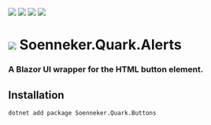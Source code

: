 ﻿[![](https://img.shields.io/nuget/v/soenneker.quark.alerts.svg?style=for-the-badge)](https://www.nuget.org/packages/soenneker.quark.alerts/)
[![](https://img.shields.io/github/actions/workflow/status/soenneker/soenneker.quark.alerts/publish-package.yml?style=for-the-badge)](https://github.com/soenneker/soenneker.quark.alerts/actions/workflows/publish-package.yml)
[![](https://img.shields.io/nuget/dt/soenneker.quark.alerts.svg?style=for-the-badge)](https://www.nuget.org/packages/soenneker.quark.alerts/)
[![](https://img.shields.io/badge/Demo-Live-blueviolet?style=for-the-badge&logo=github)](https://soenneker.github.io/soenneker.quark.alerts/)

# ![](https://user-images.githubusercontent.com/4441470/224455560-91ed3ee7-f510-4041-a8d2-3fc093025112.png) Soenneker.Quark.Alerts
### A Blazor UI wrapper for the HTML button element.

## Installation

```
dotnet add package Soenneker.Quark.Buttons
```
